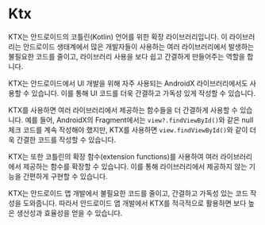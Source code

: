 # Ktx

KTX는 안드로이드의 코틀린(Kotlin) 언어를 위한 확장 라이브러리입니다. 이 라이브러리는 안드로이드 생태계에서 많은 개발자들이 사용하는 여러 라이브러리에서 발생하는 불필요한 코드를 줄이고, 라이브러리 사용을 보다 쉽고 간결하게 만들어주는 역할을 합니다.

KTX는 안드로이드에서 UI 개발을 위해 자주 사용되는 AndroidX 라이브러리에서도 사용할 수 있습니다. 이를 통해 UI 코드를 더욱 간결하고 가독성 있게 작성할 수 있습니다.

KTX를 사용하면 여러 라이브러리에서 제공하는 함수들을 더 간결하게 사용할 수 있습니다. 예를 들어, AndroidX의 Fragment에서는 `view?.findViewById()`와 같은 null 체크 코드를 계속 작성해야 했지만, KTX를 사용하면 `view.findViewById()`와 같이 더욱 간결한 코드를 작성할 수 있습니다.

KTX는 또한 코틀린의 확장 함수(extension functions)를 사용하여 여러 라이브러리에서 제공하는 함수를 확장할 수 있습니다. 이를 통해 라이브러리에서 제공하지 않는 기능을 간편하게 구현할 수 있습니다.

KTX는 안드로이드 앱 개발에서 불필요한 코드를 줄이고, 간결하고 가독성 있는 코드 작성을 도와줍니다. 따라서 안드로이드 앱 개발에서 KTX를 적극적으로 활용하면 보다 높은 생산성과 효율성을 얻을 수 있습니다.